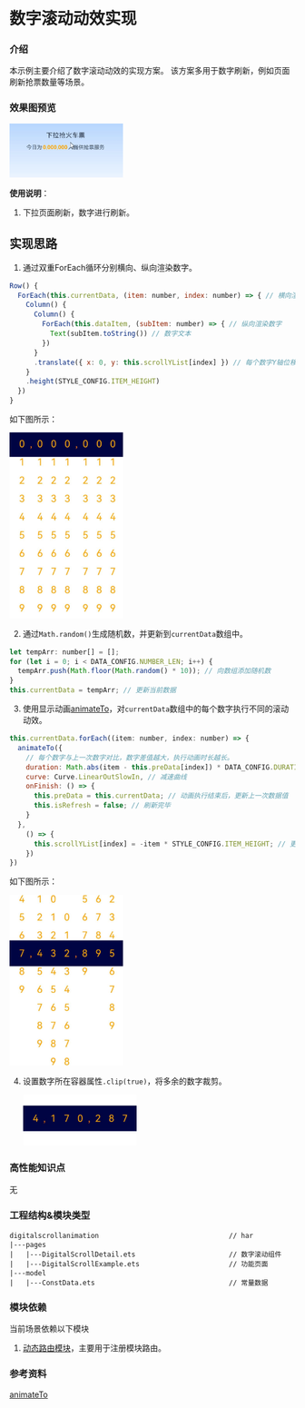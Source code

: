 # 数字滚动动效实现

### 介绍

本示例主要介绍了数字滚动动效的实现方案。 该方案多用于数字刷新，例如页面刷新抢票数量等场景。

### 效果图预览

<img src="../../product/entry/src/main/resources/base/media/number_scroll.gif" width="200">

**使用说明**：

1. 下拉页面刷新，数字进行刷新。

## 实现思路
1. 通过双重ForEach循环分别横向、纵向渲染数字。

```javascript
Row() {
  ForEach(this.currentData, (item: number, index: number) => { // 横向渲染数字
    Column() {
      Column() {
        ForEach(this.dataItem, (subItem: number) => { // 纵向渲染数字
          Text(subItem.toString()) // 数字文本
        })
      }
      .translate({ x: 0, y: this.scrollYList[index] }) // 每个数字Y轴位移
    }
    .height(STYLE_CONFIG.ITEM_HEIGHT)
  })
}
```


如下图所示：

<img src="src/main/resources/base/media/img_1.jpg" width="200px">

2. 通过`Math.random()`生成随机数，并更新到`currentData`数组中。

```javascript
let tempArr: number[] = [];
for (let i = 0; i < DATA_CONFIG.NUMBER_LEN; i++) {
  tempArr.push(Math.floor(Math.random() * 10)); // 向数组添加随机数
}
this.currentData = tempArr; // 更新当前数据
```
3. 使用显示动画[animateTo](https://developer.huawei.com/consumer/cn/doc/harmonyos-references/ts-explicit-animation-0000001774121350)，对`currentData`数组中的每个数字执行不同的滚动动效。

```javascript
this.currentData.forEach((item: number, index: number) => {
  animateTo({
    // 每个数字与上一次数字对比，数字差值越大，执行动画时长越长。
    duration: Math.abs(item - this.preData[index]) * DATA_CONFIG.DURATION_TIME,
    curve: Curve.LinearOutSlowIn, // 减速曲线
    onFinish: () => {
      this.preData = this.currentData; // 动画执行结束后，更新上一次数据值
      this.isRefresh = false; // 刷新完毕
    }
  },
    () => {
      this.scrollYList[index] = -item * STYLE_CONFIG.ITEM_HEIGHT; // 更新每个数字Y轴偏移量
    })
})
```

   如下图所示：

   <img src="src/main/resources/base/media/img_2.jpg" width="200px">

   4. 设置数字所在容器属性`.clip(true)`，将多余的数字裁剪。
   
      <img src="src/main/resources/base/media/img_3.jpg" width="200px">


### 高性能知识点

无

### 工程结构&模块类型

   ```
   digitalscrollanimation                                // har
   |---pages
   |   |---DigitalScrollDetail.ets                       // 数字滚动组件 
   |   |---DigitalScrollExample.ets                      // 功能页面 
   |---model
   |   |---ConstData.ets                                 // 常量数据 
   ```

### 模块依赖
当前场景依赖以下模块
1. [动态路由模块](../routermodule/src/main/ets/router/DynamicsRouter.ets)，主要用于注册模块路由。
### 参考资料
[animateTo](https://developer.huawei.com/consumer/cn/doc/harmonyos-references/ts-explicit-animation-0000001774121350)